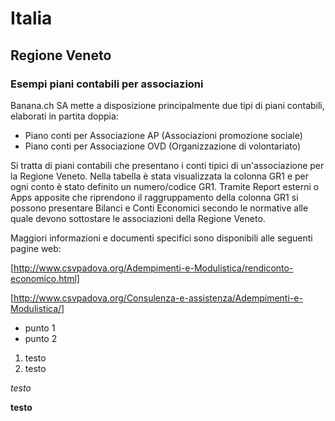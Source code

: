 # Italia

## Regione Veneto

### Esempi piani contabili per associazioni 

Banana.ch SA mette a disposizione principalmente due tipi di piani contabili, elaborati in partita doppia:

* Piano conti per Associazione AP (Associazioni promozione sociale)
* Piano conti per Associazione OVD (Organizzazione di volontariato)

Si tratta di piani contabili che presentano i conti tipici di un'associazione per la Regione Veneto. 
Nella tabella è stata visualizzata la colonna GR1 e per ogni conto è stato definito un numero/codice GR1.
Tramite Report esterni o Apps apposite che riprendono il raggruppamento della colonna GR1 si possono presentare Bilanci e Conti Economici secondo le normative alle quale devono sottostare le associazioni della Regione Veneto.

Maggiori informazioni e documenti specifici sono disponibili alle seguenti pagine web:

[http://www.csvpadova.org/Adempimenti-e-Modulistica/rendiconto-economico.html]

[http://www.csvpadova.org/Consulenza-e-assistenza/Adempimenti-e-Modulistica/]



* punto 1
* punto 2

1. testo
2. testo


*testo*

**testo**
